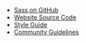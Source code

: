 - [Sass on GitHub](https://github.com/sass)
- [Website Source Code](https://github.com/sass/sass-site)
- [Style Guide](/styleguide)
- [Community Guidelines](/community-guidelines)
